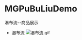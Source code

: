 # MGPuBuLiuDemo
瀑布流--商品展示


- 瀑布流
![瀑布流.gif](http://upload-images.jianshu.io/upload_images/1429890-2605afecc458a264.gif?imageMogr2/auto-orient/strip)
